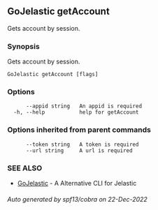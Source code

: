 ## GoJelastic getAccount

Gets account by session.

### Synopsis

Gets account by session.

```
GoJelastic getAccount [flags]
```

### Options

```
      --appid string   An appid is required
  -h, --help           help for getAccount
```

### Options inherited from parent commands

```
      --token string   A token is required
      --url string     A url is required
```

### SEE ALSO

* [GoJelastic](../index.md)	 - A Alternative CLI for Jelastic

###### Auto generated by spf13/cobra on 22-Dec-2022
